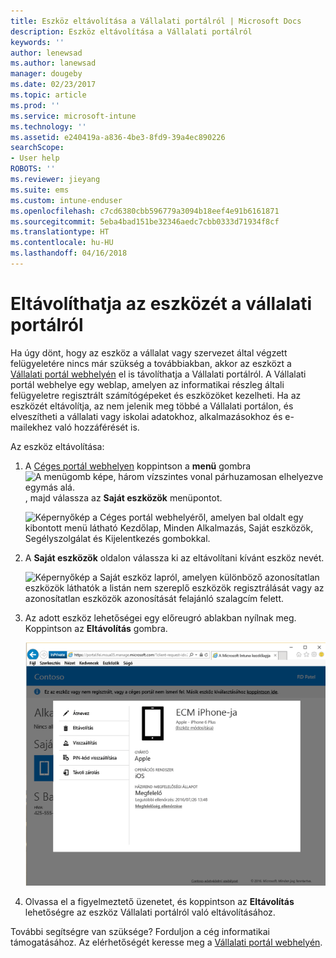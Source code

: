 ```yaml
---
title: Eszköz eltávolítása a Vállalati portálról | Microsoft Docs
description: Eszköz eltávolítása a Vállalati portálról
keywords: ''
author: lenewsad
ms.author: lanewsad
manager: dougeby
ms.date: 02/23/2017
ms.topic: article
ms.prod: ''
ms.service: microsoft-intune
ms.technology: ''
ms.assetid: e240419a-a836-4be3-8fd9-39a4ec890226
searchScope:
- User help
ROBOTS: ''
ms.reviewer: jieyang
ms.suite: ems
ms.custom: intune-enduser
ms.openlocfilehash: c7cd6380cbb596779a3094b18eef4e91b6161871
ms.sourcegitcommit: 5eba4bad151be32346aedc7cbb0333d71934f8cf
ms.translationtype: HT
ms.contentlocale: hu-HU
ms.lasthandoff: 04/16/2018
---
```

# <a name="remove-your-device-from-the-company-portal"></a>Eltávolíthatja az eszközét a vállalati portálról

Ha úgy dönt, hogy az eszköz a vállalat vagy szervezet által végzett felügyeletére nincs már szükség a továbbiakban, akkor az eszközt a [Vállalati portál webhelyén](https://portal.manage.microsoft.com#HelpDeskDialog) el is távolíthatja a Vállalati portálról. A Vállalati portál webhelye egy weblap, amelyen az informatikai részleg általi felügyeletre regisztrált számítógépeket és eszközöket kezelheti. Ha az eszközét eltávolítja, az nem jelenik meg többé a Vállalati portálon, és elveszítheti a vállalati vagy iskolai adatokhoz, alkalmazásokhoz és e-mailekhez való hozzáférését is.

Az eszköz eltávolítása:

1. A [Céges portál webhelyen](https://portal.manage.microsoft.com#HelpDeskDialog) koppintson a __menü__ gombra ![A menügomb képe, három vízszintes vonal párhuzamosan elhelyezve egymás alá.](/Intune/whats-new/media/CP_hamburger_menu.png), majd válassza az __Saját eszközök__ menüpontot.

   ![Képernyőkép a Céges portál webhelyéről, amelyen bal oldalt egy kibontott menü látható Kezdőlap, Minden Alkalmazás, Saját eszközök, Segélyszolgálat és Kijelentkezés gombokkal.](/media/iwp-expanded-sidebar.png)

2. A __Saját eszközök__ oldalon válassza ki az eltávolítani kívánt eszköz nevét.

    ![Képernyőkép a Saját eszköz lapról, amelyen különböző azonosítatlan eszközök láthatók a listán nem szereplő eszközök regisztrálását vagy az azonosítatlan eszközök azonosítását felajánló szalagcím felett.](./media/macOS_enroll_002_tap_here_banner.png)

3. Az adott eszköz lehetőségei egy előreugró ablakban nyílnak meg. Koppintson az **Eltávolítás** gombra.

   ![A kiválasztott eszközzel kapcsolatos összes lehetőség a Céges portál webhelyén, többek között az Átnevezés, az Eltávolítás, az Eszköz alaphelyzetbe állítása, a Jelszó alaphelyzetbe állítása és a Távoli zárolás lehetőségei. ](./media/iwp-screen-with-all-options.png)

4. Olvassa el a figyelmeztető üzenetet, és koppintson az **Eltávolítás** lehetőségre az eszköz Vállalati portálról való eltávolításához.

További segítségre van szüksége? Forduljon a cég informatikai támogatásához. Az elérhetőségét keresse meg a [Vállalati portál webhelyén](https://portal.manage.microsoft.com#HelpDeskDialog).
